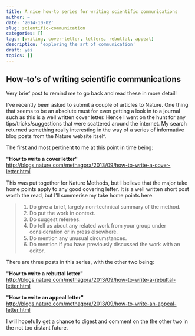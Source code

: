 ```yaml
---
title: A nice how-to series for writing scientific communications
author: ~
date: '2014-10-02'
slug: scientific-communication
categories: []
tags: [writing, cover-letter, letters, rebuttal, appeal]
description: 'exploring the art of communication'
draft: yes
topics: []
---
```


## How-to's of writing scientific communications

Very brief post to remind me to go back and read these in more detail!

I've recently been asked to submit a couple of articles to Nature. One thing that seems to be an absolute must for even getting a look in to a journal such as this is a well written cover letter. Hence I went on the hunt for any tips/tricks/suggestions that were scattered around the internet. My search returned something really interesting in the way of a series of informative blog posts from the Nature website itself.  

The first and most pertinent to me at this point in time being:

**"How to write a cover letter"** http://blogs.nature.com/methagora/2013/09/how-to-write-a-cover-letter.html

This was put together for Nature Methods, but I believe that the major take home points apply to any good covering letter. It is a well written short post worth the read, but I'll summerise my take home points here.

>  1. Do give a brief, largely non-technical summary of the method. 
>  2. Do put the work in context. 
>  3. Do suggest referees. 
>  4. Do tell us about any related work from your group under consideration or in press elsewhere. 
>  5. Do mention any unusual circumstances. 
>  6. Do mention if you have previously discussed the work with an editor.

There are three posts in this series, with the other two being:

**"How to write a rebuttal letter"** http://blogs.nature.com/methagora/2013/09/how-to-write-a-rebuttal-letter.html 

**"How to write an appeal letter"** http://blogs.nature.com/methagora/2013/09/how-to-write-an-appeal-letter.html

I will hopefully get a chance to digest and comment on the the other two in the not too distant future. 